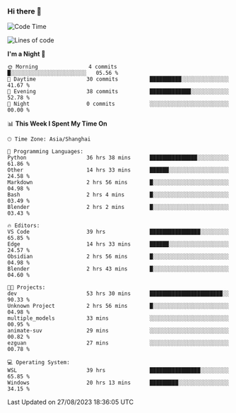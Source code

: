 ### Hi there 👋

<!--
**GwenKaplan/GwenKaplan** is a ✨ _special_ ✨ repository because its `README.md` (this file) appears on your GitHub profile.

Here are some ideas to get you started:

- 🔭 I’m currently working on ...
- 🌱 I’m currently learning ...
- 👯 I’m looking to collaborate on ...
- 🤔 I’m looking for help with ...
- 💬 Ask me about ...
- 📫 How to reach me: ...
- 😄 Pronouns: ...
- ⚡ Fun fact: ...
-->

<!--START_SECTION:waka-->
![Code Time](http://img.shields.io/badge/Code%20Time-486%20hrs%206%20mins-blue)

![Lines of code](https://img.shields.io/badge/From%20Hello%20World%20I%27ve%20Written-111.2%20thousand%20lines%20of%20code-blue)

**I'm a Night 🦉** 

```text
🌞 Morning                4 commits           █░░░░░░░░░░░░░░░░░░░░░░░░   05.56 % 
🌆 Daytime                30 commits          ██████████░░░░░░░░░░░░░░░   41.67 % 
🌃 Evening                38 commits          █████████████░░░░░░░░░░░░   52.78 % 
🌙 Night                  0 commits           ░░░░░░░░░░░░░░░░░░░░░░░░░   00.00 % 
```


📊 **This Week I Spent My Time On** 

```text
🕑︎ Time Zone: Asia/Shanghai

💬 Programming Languages: 
Python                   36 hrs 38 mins      ███████████████░░░░░░░░░░   61.86 % 
Other                    14 hrs 33 mins      ██████░░░░░░░░░░░░░░░░░░░   24.58 % 
Markdown                 2 hrs 56 mins       █░░░░░░░░░░░░░░░░░░░░░░░░   04.98 % 
Bash                     2 hrs 4 mins        █░░░░░░░░░░░░░░░░░░░░░░░░   03.49 % 
Blender                  2 hrs 2 mins        █░░░░░░░░░░░░░░░░░░░░░░░░   03.43 % 

🔥 Editors: 
VS Code                  39 hrs              ████████████████░░░░░░░░░   65.85 % 
Edge                     14 hrs 33 mins      ██████░░░░░░░░░░░░░░░░░░░   24.57 % 
Obsidian                 2 hrs 56 mins       █░░░░░░░░░░░░░░░░░░░░░░░░   04.98 % 
Blender                  2 hrs 43 mins       █░░░░░░░░░░░░░░░░░░░░░░░░   04.60 % 

🐱‍💻 Projects: 
dev                      53 hrs 30 mins      ███████████████████████░░   90.33 % 
Unknown Project          2 hrs 56 mins       █░░░░░░░░░░░░░░░░░░░░░░░░   04.98 % 
multiple_models          33 mins             ░░░░░░░░░░░░░░░░░░░░░░░░░   00.95 % 
animate-suv              29 mins             ░░░░░░░░░░░░░░░░░░░░░░░░░   00.82 % 
ezguan                   27 mins             ░░░░░░░░░░░░░░░░░░░░░░░░░   00.78 % 

💻 Operating System: 
WSL                      39 hrs              ████████████████░░░░░░░░░   65.85 % 
Windows                  20 hrs 13 mins      █████████░░░░░░░░░░░░░░░░   34.15 % 
```


 Last Updated on 27/08/2023 18:36:05 UTC
<!--END_SECTION:waka-->
